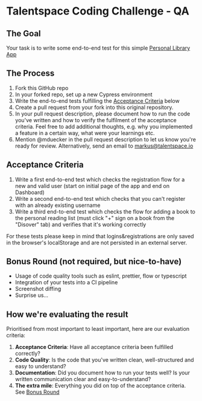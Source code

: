 # Talentspace Coding Challenge - QA

## The Goal
Your task is to write some end-to-end test for this simple [Personal Library App](https://ts-e2e-challenge.netlify.app/) 

## The Process
1. Fork this GitHub repo
1. In your forked repo, set up a new Cypress environment
1. Write the end-to-end tests fulfilling the [Acceptance Criteria](#acceptance-criteria) below
1. Create a pull request from your fork into this original repository.
1. In your pull request description, please document how to run the code you've written and how to verify the fulfilment of the acceptance criteria. Feel free to add additional thoughts, e.g. why you implemented a feature in a certain way, what were your learnings etc.
1. Mention @mduecker in the pull request description to let us know you're ready for review. Alternatively, send an email to markus@talentspace.io

## Acceptance Criteria
1. Write a first end-to-end test which checks the registration flow for a new and valid user (start on initial page of the app and end on Dashboard)
1. Write a second end-to-end test which checks that you can't register with an already existing username 
1. Write a third end-to-end test which checks the flow for adding a book to the personal reading list (must click "+" sign on a book from the "Disover" tab) and verifies that it's working correctly

For these tests please keep in mind that logins&registrations are only saved in the browser's localStorage and are not persisted in an external server.

## Bonus Round (not required, but nice-to-have)
* Usage of code quality tools such as eslint, prettier, flow or typescript
* Integration of your tests into a CI pipeline
* Screenshot diffing
* Surprise us…

## How we're evaluating the result
Prioritised from most important to least important, here are our evaluation criteria:
1. **Acceptance Criteria**: Have all acceptance criteria been fulfilled correctly?
1. **Code Quality**: Is the code that you've written clean, well-structured and easy to understand?
1. **Documentation**: Did you document how to run your tests well? Is your written communication clear and easy-to-understand?
1. **The extra mile**: Everything you did on top of the acceptance criteria. See [Bonus Round](#bonus-round-not-required-but-nice-to-have)
